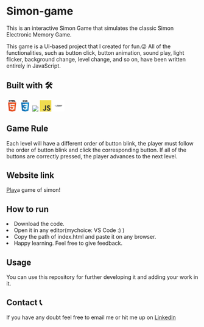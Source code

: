 # Simon-game
This is an interactive Simon Game that simulates the classic Simon Electronic Memory Game.

This game is a UI-based project that I created for fun.😜
All of the functionalities, such as button click, button animation, sound play, light flicker, background change, level change, and so on, have been written entirely in JavaScript.

## Built with 🛠️
<code><img height="30" src="https://raw.githubusercontent.com/github/explore/80688e429a7d4ef2fca1e82350fe8e3517d3494d/topics/html/html.png"></code>
<code><img height="30" src="https://raw.githubusercontent.com/github/explore/80688e429a7d4ef2fca1e82350fe8e3517d3494d/topics/css/css.png"></code>
<code><img height="30" src="https://github.com/tomchen/stack-icons/raw/master/logos/bootstrap.svg"></code>
<code><img height="30" src="https://raw.githubusercontent.com/github/explore/80688e429a7d4ef2fca1e82350fe8e3517d3494d/topics/javascript/javascript.png"></code>
<code><img height="30" src="https://raw.githubusercontent.com/github/explore/80688e429a7d4ef2fca1e82350fe8e3517d3494d/topics/jquery/jquery.png"></code>

## Game Rule
Each level will have a different order of button blink, the player must follow the order of button blink and click the corresponding button.
If all of the buttons are correctly pressed, the player advances to the next level.

## Website link
<a href="https://chebrolutejaswi.github.io/Simon-game/">Play</a>a game of simon!

## How to run 
<li>Download the code.
<li>Open it in any editor(mychoice: VS Code :) )
<li>Copy the path of index.html and paste it on any browser.
<li>Happy learning. Feel free to give feedback.

## Usage 
You can use this repository for further developing it and adding your work in it. 

## Contact 📞
If you have any doubt feel free to email me or hit me up on [LinkedIn](https://www.linkedin.com/in/chebrolu-tejaswi/)

